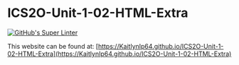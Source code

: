 # ICS2O-Unit-1-02-HTML-Extra

[![GitHub's Super Linter](https://github.com/KaitlynIp64/ICS2O-Unit-1-02-HTML-Extra/workflows/GitHub's%20Super%20Linter/badge.svg)](https://github.com/KaitlynIp64/ICS2O-Unit-1-02-HTML-Extra/actions)

This website can be found at: [https://KaitlynIp64.github.io/ICS2O-Unit-1-02-HTML-Extra](https://KaitlynIp64.github.io/ICS2O-Unit-1-02-HTML-Extra)
